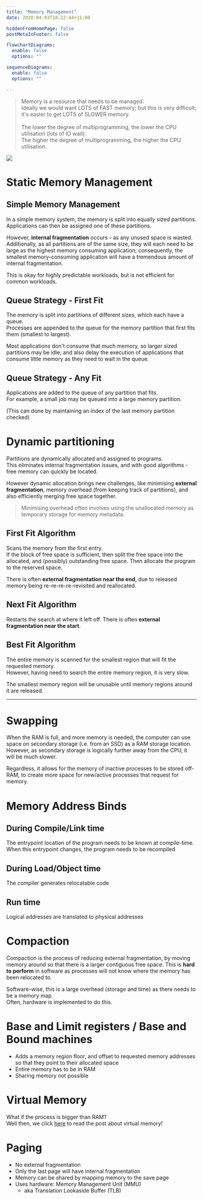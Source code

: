 ```yaml
---
title: "Memory Management"
date: 2020-04-03T18:22:44+11:00

hiddenFromHomePage: false
postMetaInFooter: false

flowchartDiagrams:
  enable: false
  options: ""

sequenceDiagrams: 
  enable: false
  options: ""

---
```


> Memory is a resource that needs to be managed.  
Ideally we would want LOTS of FAST memory; but this is very difficult; it's easier to get LOTS of SLOWER memory.  
&nbsp;  
The lower the degree of multiprogramming, the lower the CPU utilisation (lots of IO wait).  
The higher the degree of multiprogramming, the higher the CPU utilisation.

![](Snipaste_2020-04-03_18-11-11.png)

# Static Memory Management

## Simple Memory Management

In a simple memory system, the memory is split into equally sized partitions.  
Applications can then be assigned one of these partitions.

However, **internal fragmentation** occurs - as any unused space is wasted.  
Additionally, as all partitions are of the same size, they will each need to be large as the highest memory consuming application; consequently, the smallest memory-consuming application will have a tremendous amount of internal fragmentation.  

This is okay for highly predictable workloads, but is not efficient for common workloads.

## Queue Strategy - First Fit

The memory is split into partitions of different sizes, which each have a queue.  
Processes are appended to the queue for the memory partition that first fits them (smallest to largest).  

Most applications don't consume that much memory, so larger sized partitions may be idle; and also delay the execution of applications that consume little memory as they need to wait in the queue.

## Queue Strategy - Any Fit

Applications are added to the queue of any partition that fits.  
For example, a small job may be queued into a large memory partition.  

(This can done by maintaining an index of the last memory partition checked)

# Dynamic partitioning

Partitions are dynamically allocated and assigned to programs.  
This eliminates internal fragmentation issues, and with good algorithms - free memory can quickly be located.

However dynamic allocation brings new challenges, like minimising **external fragmentation**, memory overhead (from keeping track of partitions), and also efficiently merging free space together.

> Minimising overhead often involves using the unallocated memory as temporary storage for memory metadata.

## First Fit Algorithm

Scans the memory from the first entry.  
If the block of free space is sufficient, then split the free space into the allocated, and (possibly) outstanding free space. Then allocate the program to the reserved space.  

There is often **external fragmentation near the end**, due to released memory being re-re-re-re-revisited and reallocated.

## Next Fit Algorithm

Restarts the search at where it left off. There is often **external fragmentation near the start**.

## Best Fit Algorithm

The entire memory is scanned for the smallest region that will fit the requested memory.  
However, having need to search the entire memory region, it is very slow.  

The smallest memory region will be unusable until memory regions around it are released.

---

# Swapping

When the RAM is full, and more memory is needed, the computer can use space on secondary storage (i.e. from an SSD) as a RAM storage location. However, as secondary storage is logically further away from the CPU, it will be much slower.  

Regardless, it allows for the memory of inactive processes to be stored off-RAM, to create more space for new/active processes that request for memory.

# Memory Address Binds

## During Compile/Link time

The entrypoint location of the program needs to be known at compile-time. When this entrypoint changes, the program needs to be recompiled

## During Load/Object time

The compiler generates relocatable code

## Run time

Logical addresses are translated to physical addresses

# Compaction

Compaction is the process of reducing external fragmentation, by moving memory around so that there is a larger contiguous free space. This is **hard to perform** in software as processes will not know where the memory has been relocated to.

Software-wise, this is a large overhead (storage and time) as there needs to be a memory map.  
Often, hardware is implemented to do this.

# Base and Limit registers / Base and Bound machines

* Adds a memory region floor, and offset to requested memory addresses so that they point to their allocated space
* Entire memory has to be in RAM
* Sharing memory not possible

# Virtual Memory

What if the process is bigger than RAM?  
Well then, we click [here](../virtual-memory) to read the post about virtual memory!

# Paging

* No external fragmentation
* Only the last page will have internal fragmentation
* Memory can be shared by mapping memory to the save page
* Uses hardware: Memory Management Unit (MMU) 
  * aka Translation Lookaside Buffer (TLB)
